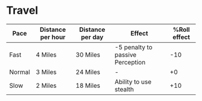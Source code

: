 <h1>Travel</h1>

| Pace   | Distance per hour | Distance per day | Effect                           | %Roll effect |
| ------ | ----------------- | ---------------- | -------------------------------- | ------------ |
| Fast   | 4 Miles           | 30 Miles         | -5 penalty to passive Perception | -10          |
| Normal | 3 Miles           | 24 Miles         | -                                | +0           |
| Slow   | 2 Miles           | 18 Miles         | Ability to use stealth           | +10          |